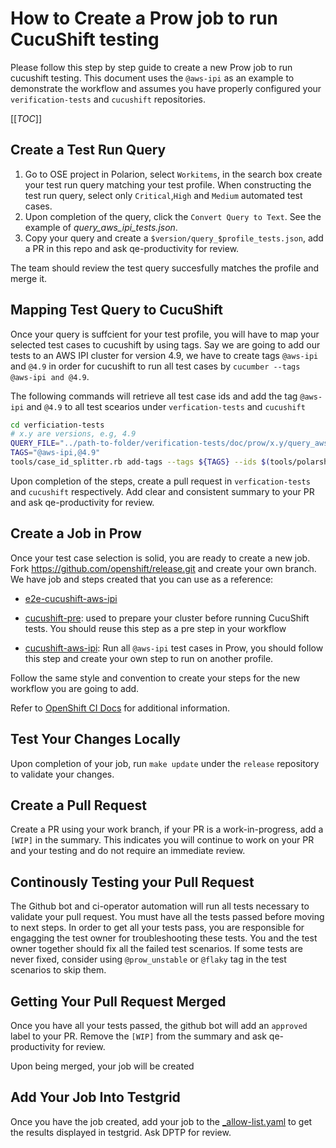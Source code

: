 # How to Create a Prow job to run CucuShift testing

Please follow this step by step guide to create a new Prow job to run cucushift testing. This document uses the `@aws-ipi` as an example to demonstrate the workflow and assumes you have properly configured your `verification-tests` and `cucushift` repositories.

[[_TOC_]]

## Create a Test Run Query

1. Go to OSE project in Polarion, select `Workitems`, in the search box create your test run query matching your test profile. When constructing the test run query, select only `Critical`,`High` and `Medium` automated test cases.
2. Upon completion of the query, click the `Convert Query to Text`. See the example of *query_aws_ipi_tests.json*.
3. Copy your query and create a `$version/query_$profile_tests.json`, add a PR in this repo and ask qe-productivity for review.

The team should review the test query succesfully matches the profile and merge it.

## Mapping Test Query to CucuShift

Once your query is suffcient for your test profile, you will have to map your selected test cases to cucushift by using tags. Say we are going to add our tests to an AWS IPI cluster for version 4.9, we have to create tags `@aws-ipi` and `@4.9` in order for cucushift to run all test cases by `cucumber --tags @aws-ipi and @4.9`.

The following commands will retrieve all test case ids and add the tag `@aws-ipi` and `@4.9` to all test scearios under `verfication-tests` and `cucushift`

```bash
cd verficiation-tests
# x.y are versions, e.g, 4.9
QUERY_FILE="../path-to-folder/verification-tests/doc/prow/x.y/query_aws_ipi_tests.json"
TAGS="@aws-ipi,@4.9"
tools/case_id_splitter.rb add-tags --tags ${TAGS} --ids $(tools/polarshift.rb query-cases -f ${QUERY_FILE} | grep -o -E 'OCP-[0-9]+' | tr '\n' ',')
```

Upon completion of the steps, create a pull request in `verfication-tests` and `cucushift` respectively. Add clear and consistent summary to your PR and ask qe-productivity for review.

## Create a Job in Prow

Once your test case selection is solid, you are ready to create a new job. Fork https://github.com/openshift/release.git and create your own branch. We have job and steps created that you can use as a reference:

- [e2e-cucushift-aws-ipi](https://steps.ci.openshift.org/job?org=openshift&repo=verification-tests&branch=master&test=e2e-aws-cucushift-ipi&variant=ocp-4.10)

- [cucushift-pre](https://steps.ci.openshift.org/reference/cucushift-pre): used to prepare your cluster before running CucuShift tests. You should reuse this step as a pre step in your workflow
- [cucushift-aws-ipi](https://steps.ci.openshift.org/reference/cucushift-aws-ipi): Run all `@aws-ipi` test cases in Prow, you should follow this step and create your own step to run on another profile.

Follow the same style and convention to create your steps for the new workflow you are going to add.

Refer to [OpenShift CI Docs](https://docs.ci.openshift.org/docs/architecture/step-registry/#workflow) for additional information.

## Test Your Changes Locally

Upon completion of your job, run `make update` under the `release` repository to validate your changes.

## Create a Pull Request

Create a PR using your work branch, if your PR is a work-in-progress, add a `[WIP]` in the summary. This indicates you will continue to work on your PR and your testing and do not require an immediate review.

## Continously Testing your Pull Request

The Github bot and ci-operator automation will run all tests necessary to validate your pull request. You must have all the tests passed before moving to next steps. In order to get all your tests pass, you are responsible for engagging the test owner for troubleshooting these tests. You and the test owner together should fix all the failed test scenarios. If some tests are never fixed, consider using `@prow_unstable` or `@flaky` tag in the test scenarios to skip them.

## Getting Your Pull Request Merged

Once you have all your tests passed, the github bot will add an `approved` label to your PR. Remove the `[WIP]` from the summary and ask qe-productivity for review.

Upon being merged, your job will be created

## Add Your Job Into Testgrid

Once you have the job created, add your job to the [_allow-list.yaml](https://github.com/openshift/release/blob/master/core-services/testgrid-config-generator/_allow-list.yaml) to get the results displayed in testgrid. Ask DPTP for review.
